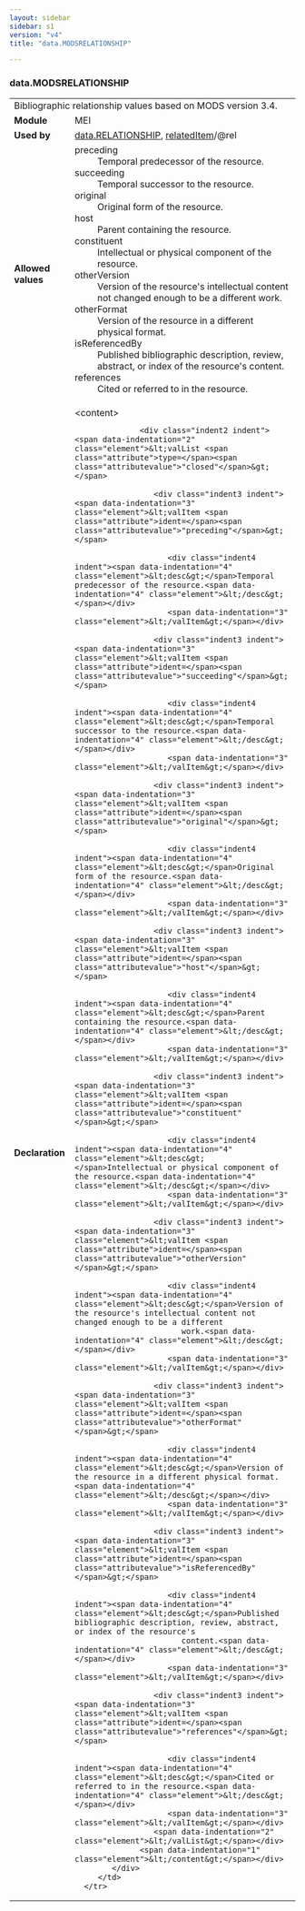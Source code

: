 ```yaml
---
layout: sidebar
sidebar: s1
version: "v4"
title: "data.MODSRELATIONSHIP"

---
```


<div class="macroSpec">
   <h3 id="data.MODSRELATIONSHIP">data.MODSRELATIONSHIP</h3>
   <table class="wovenodd">
      <tr>
         <td colspan="2" class="wovenodd-col2">Bibliographic relationship values based on MODS version 3.4.</td>
      </tr>
      <tr>
         <td class="wovenodd-col1"><strong>Module</strong></td>
         <td class="wovenodd-col2">MEI</td>
      </tr>
      <tr>
         <td class="wovenodd-col1"><strong>Used by</strong></td>
         <td class="wovenodd-col2">
            <div class="parent"><a class="link_odd" href="{{ site.baseurl }}/{{ page.version }}/data-types/data.RELATIONSHIP.html">data.RELATIONSHIP</a>, <a class="link_odd_classSpec" href="{{ site.baseurl }}/{{ page.version }}/elements/relatedItem.html">relatedItem</a>/@rel
            </div>
         </td>
      </tr>
      <tr>
         <td class="wovenodd-col1"><strong>Allowed values</strong></td>
         <td class="wovenodd-col2">
            <dl>
               <dt>preceding</dt>
               <dd>Temporal predecessor of the resource.</dd>
               <dt>succeeding</dt>
               <dd>Temporal successor to the resource.</dd>
               <dt>original</dt>
               <dd>Original form of the resource.</dd>
               <dt>host</dt>
               <dd>Parent containing the resource.</dd>
               <dt>constituent</dt>
               <dd>Intellectual or physical component of the resource.</dd>
               <dt>otherVersion</dt>
               <dd>Version of the resource's intellectual content not changed enough to be a different
                  work.
               </dd>
               <dt>otherFormat</dt>
               <dd>Version of the resource in a different physical format.</dd>
               <dt>isReferencedBy</dt>
               <dd>Published bibliographic description, review, abstract, or index of the resource's
                  content.
               </dd>
               <dt>references</dt>
               <dd>Cited or referred to in the resource.</dd>
            </dl>
         </td>
      </tr>
      <tr>
         <td class="wovenodd-col1"><strong>Declaration</strong></td>
         <td class="wovenodd-col2">
            <div xml:space="preserve" class="pre">
               <div class="indent1 indent"><span data-indentation="1" class="element">&lt;content&gt;</span>
                  
                  <div class="indent2 indent"><span data-indentation="2" class="element">&lt;valList <span class="attribute">type=</span><span class="attributevalue">"closed"</span>&gt;</span>
                     
                     <div class="indent3 indent"><span data-indentation="3" class="element">&lt;valItem <span class="attribute">ident=</span><span class="attributevalue">"preceding"</span>&gt;</span>
                        
                        <div class="indent4 indent"><span data-indentation="4" class="element">&lt;desc&gt;</span>Temporal predecessor of the resource.<span data-indentation="4" class="element">&lt;/desc&gt;</span></div>
                        <span data-indentation="3" class="element">&lt;/valItem&gt;</span></div>
                     
                     <div class="indent3 indent"><span data-indentation="3" class="element">&lt;valItem <span class="attribute">ident=</span><span class="attributevalue">"succeeding"</span>&gt;</span>
                        
                        <div class="indent4 indent"><span data-indentation="4" class="element">&lt;desc&gt;</span>Temporal successor to the resource.<span data-indentation="4" class="element">&lt;/desc&gt;</span></div>
                        <span data-indentation="3" class="element">&lt;/valItem&gt;</span></div>
                     
                     <div class="indent3 indent"><span data-indentation="3" class="element">&lt;valItem <span class="attribute">ident=</span><span class="attributevalue">"original"</span>&gt;</span>
                        
                        <div class="indent4 indent"><span data-indentation="4" class="element">&lt;desc&gt;</span>Original form of the resource.<span data-indentation="4" class="element">&lt;/desc&gt;</span></div>
                        <span data-indentation="3" class="element">&lt;/valItem&gt;</span></div>
                     
                     <div class="indent3 indent"><span data-indentation="3" class="element">&lt;valItem <span class="attribute">ident=</span><span class="attributevalue">"host"</span>&gt;</span>
                        
                        <div class="indent4 indent"><span data-indentation="4" class="element">&lt;desc&gt;</span>Parent containing the resource.<span data-indentation="4" class="element">&lt;/desc&gt;</span></div>
                        <span data-indentation="3" class="element">&lt;/valItem&gt;</span></div>
                     
                     <div class="indent3 indent"><span data-indentation="3" class="element">&lt;valItem <span class="attribute">ident=</span><span class="attributevalue">"constituent"</span>&gt;</span>
                        
                        <div class="indent4 indent"><span data-indentation="4" class="element">&lt;desc&gt;</span>Intellectual or physical component of the resource.<span data-indentation="4" class="element">&lt;/desc&gt;</span></div>
                        <span data-indentation="3" class="element">&lt;/valItem&gt;</span></div>
                     
                     <div class="indent3 indent"><span data-indentation="3" class="element">&lt;valItem <span class="attribute">ident=</span><span class="attributevalue">"otherVersion"</span>&gt;</span>
                        
                        <div class="indent4 indent"><span data-indentation="4" class="element">&lt;desc&gt;</span>Version of the resource's intellectual content not changed enough to be a different
                           work.<span data-indentation="4" class="element">&lt;/desc&gt;</span></div>
                        <span data-indentation="3" class="element">&lt;/valItem&gt;</span></div>
                     
                     <div class="indent3 indent"><span data-indentation="3" class="element">&lt;valItem <span class="attribute">ident=</span><span class="attributevalue">"otherFormat"</span>&gt;</span>
                        
                        <div class="indent4 indent"><span data-indentation="4" class="element">&lt;desc&gt;</span>Version of the resource in a different physical format.<span data-indentation="4" class="element">&lt;/desc&gt;</span></div>
                        <span data-indentation="3" class="element">&lt;/valItem&gt;</span></div>
                     
                     <div class="indent3 indent"><span data-indentation="3" class="element">&lt;valItem <span class="attribute">ident=</span><span class="attributevalue">"isReferencedBy"</span>&gt;</span>
                        
                        <div class="indent4 indent"><span data-indentation="4" class="element">&lt;desc&gt;</span>Published bibliographic description, review, abstract, or index of the resource's
                           content.<span data-indentation="4" class="element">&lt;/desc&gt;</span></div>
                        <span data-indentation="3" class="element">&lt;/valItem&gt;</span></div>
                     
                     <div class="indent3 indent"><span data-indentation="3" class="element">&lt;valItem <span class="attribute">ident=</span><span class="attributevalue">"references"</span>&gt;</span>
                        
                        <div class="indent4 indent"><span data-indentation="4" class="element">&lt;desc&gt;</span>Cited or referred to in the resource.<span data-indentation="4" class="element">&lt;/desc&gt;</span></div>
                        <span data-indentation="3" class="element">&lt;/valItem&gt;</span></div>
                     <span data-indentation="2" class="element">&lt;/valList&gt;</span></div>
                  <span data-indentation="1" class="element">&lt;/content&gt;</span></div>
            </div>
         </td>
      </tr>
   </table>
</div>